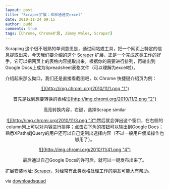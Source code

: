 ```yaml
---
layout: post
title: "Scraper扩展：框框通通变excel"
date: 2010-11-24 09:15
author: pudd
comments: true
tags: [Chrome, Chrome扩展, Jimmy Wales, Scraper]
---
```

Scraping 这个很不眼熟的单词意思是，通过网站或工具，把一个网页上特定的信息提取出来，今天我们要介绍的这个 [Scraper](https://chrome.google.com/extensions/detail/mbigbapnjcgaffohmbkdlecaccepngjd) 扩展，正是一个完成这类工作的好手，它可以把网页上的表格内容提取出来，根据你的需要进行排列，再输出到Google Docs上成为Spreadsheet表格文件（可以理解为excel啦）。

介绍起来那么拗口，我们还是直接看截图吧，以 Chrome 快捷键介绍页为例：
<p style="text-align: center;"><a href="http://img.chromi.org/2010/11/1.png">![](http://img.chromi.org/2010/11/1.png "1")</a><a href="http://img.chromi.org/2010/11/2.png"></a>

<p style="text-align: center;">首先是找到想要转换的表格<a href="http://img.chromi.org/2010/11/2.png">![](http://img.chromi.org/2010/11/2.png "2")</a>

<p style="text-align: center;">高亮转换内容，右键，选择Scrape similar
 <!--more-->
<p style="text-align: center;"><a href="http://img.chromi.org/2010/11/3.png">![](http://img.chromi.org/2010/11/3.png "3")</a>然后就会弹出这个窗口，在右侧的column列上可以对内容进行排序；点击右下角的按钮可以输出到Google Docs；熟悉XPath或jQuery的用户还可以自己定制出选择内容（不过一般用户傻瓜操作也够用了）。<a href="http://img.chromi.org/2010/11/41.png"></a>

<p style="text-align: center;"><a href="http://img.chromi.org/2010/11/41.png">![](http://img.chromi.org/2010/11/41.png "4")</a>

<p style="text-align: center;">最后通过自己Google Docs的许可后，就可以一键发布出来了。

<p style="text-align: center;">

扩展安装地址: [Scraper](https://chrome.google.com/extensions/detail/mbigbapnjcgaffohmbkdlecaccepngjd)，对经常有此类表格处理工作的朋友可能大有帮助。

via [downloadsquad](http://downloadsquad.switched.com/2010/11/22/scraper-for-chrome-lets-you-easily-create-spreadsheets-from-web/)
